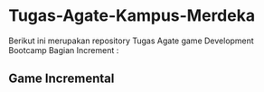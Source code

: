 # Tugas-Agate-Kampus-Merdeka

Berikut ini merupakan repository Tugas Agate game Development Bootcamp Bagian Increment :

## Game Incremental
